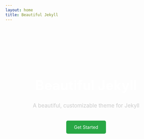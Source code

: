 ```yaml
---
layout: home
title: Beautiful Jekyll
---
```


<div style="text-align: center; padding: 100px 20px;">
  <h1 style="font-size: 3em; color: white;">Beautiful Jekyll</h1>
  <p style="font-size: 1.2em; color: #ccc;">A beautiful, customizable theme for Jekyll</p>
  <a href="#start" style="display: inline-block; margin-top: 20px; padding: 12px 24px; background-color: #28a745; color: white; border-radius: 5px; text-decoration: none;">Get Started</a>
</div>